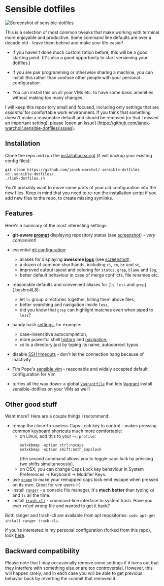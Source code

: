 Sensible dotfiles
=================

![Screenshot of sensible-dotfiles](https://i.imgur.com/a4auwdx.png)

This is a selection of most common tweaks that make working with terminal
more enjoyable and productive.  Some command line defaults are over a decade
old - leave them behind and make your life easier!

* If you haven't done much customization before, this will be a good starting
  point.  (It's also a good opportunity to start versioning your dotfiles.)

* If you are pair programming or otherwise sharing a machine, you can install
  this rather than confuse other people with your personal configuration.

* You can install this on all your VMs etc. to have some basic amenities without
  making too many changes.

I will keep this repository small and focused, including only settings that
are _essential_ for comfortable work environment.  If you think that something
doesn't make a reasonable default and should be removed (or that I missed
an important setting), please [open an issue]
(https://github.com/janek-warchol/.sensible-dotfiles/issues).



Installation
------------

Clone the repo and run the [installation script](link-dotfiles.sh)
(it will backup your existing config files):

    git clone https://github.com/janek-warchol/.sensible-dotfiles
    cd .sensible-dotfiles/
    ./link-dotfiles.sh

You'll probably want to move some parts of your old configuration into
the new files.  Keep in mind that you need to re-run the installation script
if you add new files to the repo, to create missing symlinks.



Features
--------

Here's a summary of the most interesting settings:

- **git-aware [prompt](.bashrc#L97)** displaying repository status (see
  [screenshot](https://i.imgur.com/a4auwdx.png)) - _very convenient!_

- essential [git configuration](.gitconfig):
  - aliases for displaying **awesome [logs](.gitconfig#L32)**
    (see [screenshot](https://i.imgur.com/a4auwdx.png)),
  - a dozen of common shorthands, including `ci`, `co`, `br` and `st`,
  - improved output layout and coloring for `status`, `grep`, `blame` and `log`,
  - better default behaviour in case of merge conflicts, file renames etc.

- reasonable defaults and convenient aliases for [`ls`, `less` and `grep`]
  (.bashrc#L8):
  - let `ls` group directories together, listing them above files,
  - better searching and navigation inside `less`,
  - did you know that `grep` can highlight matches even when piped to `less`?

- handy bash [settings](.bashrc#L60), for example:
  - case-insensitive autocompletion,
  - more powerful shell [history](.bashrc#L75) and [navigation](.inputrc#L12),
  - `cd` to a directory just by typing its name, autocorrect typos

- disable [SSH timeouts](.ssh/config) - don't let the connection hang because
  of inactivity

- Tim Pope's [sensible.vim](https://github.com/tpope/vim-sensible) - reasonable
  and widely accepted default configuration for Vim

- turtles all the way down: a global [`Vagrantfile`](.vagrant.d/Vagrantfile)
  that lets [Vagrant](https://www.vagrantup.com/) install sensible-dotfiles
  on your VMs as well!



Other good stuff
----------------

Want more?  Here are a couple things I recommend:
- remap the close-to-useless Caps Lock key to control - makes pressing common
  keyboard shortcuts much more comfortable:
  - on Linux, add this to your `~/.profile`:
    ```
    setxkbmap -option ctrl:nocaps
    setxkbmap -option shift:both_capslock
    ```
    (the second command allows you to toggle caps lock by pressing two shifts
    simultaneously).
  - on OSX, you can change Caps Lock key behaviour in System Preferences ->
    Keyboard -> Modifier Keys.
- use [`xcape`](https://github.com/alols/xcape) to make your remapped caps lock
  emit escape when pressed on its own.  Great for vim users :-)
- install [`ranger`](http://nongnu.org/ranger/) - a console file manager.  It's
  **much better** than typing `cd` and `ls` all the time.
- install [`trash-cli`](https://github.com/andreafrancia/trash-cli) -
  command-line interface to system trash.  Have you ever `rm`'ed wrong file and
  wanted to get it back?

Both ranger and trash-cli are available from apt repositories: `sudo apt-get
install ranger trash-cli`.

If you're interested in my personal configuration (forked from this repo), look
[here](https://github.com/janek-warchol/my-dotfiles/tree/janek).



Backward compatibility
----------------------

Please note that I may occasionally remove some settings if it turns out that
they interfere with something else or are too controversial.  However, this
will happen rarely, and in each case you will be able to get previous behavior
back by reverting the commit that removed it.

